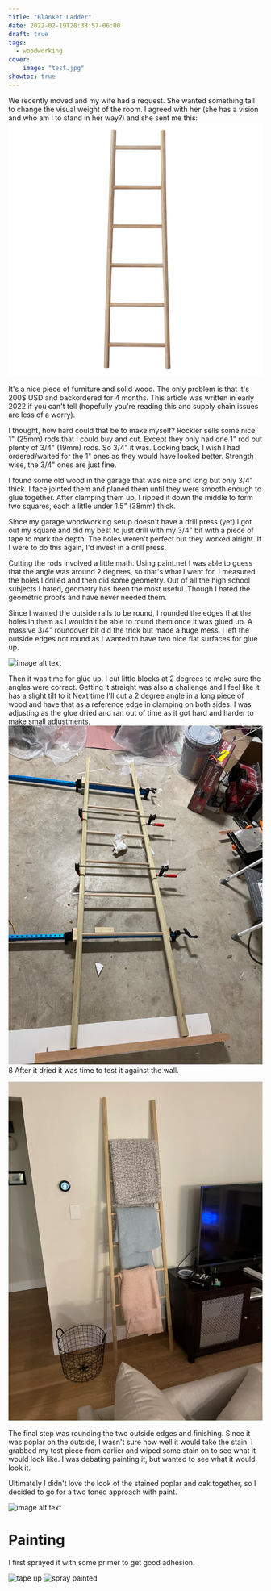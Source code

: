 ```yaml
---
title: "Blanket Ladder"
date: 2022-02-19T20:38:57-06:00
draft: true
tags:
  - woodworking
cover:
    image: "test.jpg"
showtoc: true
---
```


We recently moved and my wife had a request.
She wanted something tall to change the visual weight of the room.
I agreed with her (she has a vision and who am I to stand in her way?) and she sent me this:
![image alt text](Decorative+Bamboo+6+ft+Blanket+Ladder.jpg)

It's a nice piece of furniture and solid wood.
The only problem is that it's 200$ USD and backordered for 4 months.
This article was written in early 2022 if you can't tell (hopefully you're reading this and supply chain issues are less of a worry).

I thought, how hard could that be to make myself?
Rockler sells some nice 1" (25mm) rods that I could buy and cut.
Except they only had one 1" rod but plenty of 3/4" (19mm) rods.
So 3/4" it was.
Looking back, I wish I had ordered/waited for the 1" ones as they would have looked better.
Strength wise, the 3/4" ones are just fine.

I found some old wood in the garage that was nice and long but only 3/4" thick.
I face jointed them and planed them until they were smooth enough to glue together.
After clamping them up, I ripped it down the middle to form two squares, each a little under 1.5" (38mm) thick.

Since my garage woodworking setup doesn't have a drill press (yet) I got out my square and did my best to just drill with my 3/4" bit with a piece of tape to mark the depth.
The holes weren't perfect but they worked alright. If I were to do this again, I'd invest in a drill press.

Cutting the rods involved a little math.
Using paint.net I was able to guess that the angle was around 2 degrees, so that's what I went for.
I measured the holes I drilled and then did some geometry.
Out of all the high school subjects I hated, geometry has been the most useful.
Though I hated the geometric proofs and have never needed them.

Since I wanted the outside rails to be round, I rounded the edges that the holes in them as I wouldn't be able to round them once it was glued up.
A massive 3/4" roundover bit did the trick but made a huge mess.
I left the outside edges not round as I wanted to have two nice flat surfaces for glue up.

![image alt text](rounding_test.jpg)

Then it was time for glue up.
I cut little blocks at 2 degrees to make sure the angles were correct.
Getting it straight was also a challenge and I feel like it has a slight tilt to it
Next time I'll cut a 2 degree angle in a long piece of wood and have that as a reference edge in clamping on both sides.
I was adjusting as the glue dried and ran out of time as it got hard and harder to make small adjustments.
![image alt text](glue_up.jpg)
ß
After it dried it was time to test it against the wall.

![image alt text](test.jpg)

The final step was rounding the two outside edges and finishing.
Since it was poplar on the outside, I wasn't sure how well it would take the stain.
I grabbed my test piece from earlier and wiped some stain on to see what it would look like.
I was debating painting it, but wanted to see what it would look it.

Ultimately I didn't love the look of the stained poplar and oak together, so I decided to go for a two toned approach with paint.

![image alt text](stain_test.jpg)

# Painting

I first sprayed it with some primer to get good adhesion. 

![tape up](IMG_0005.png)
![spray painted](spray_paint.png)

